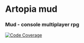 # Artopia mud
### Mud - console multiplayer rpg

[![Code Coverage](https://codecov.io/github/rottenwood/artopia/coverage.svg?branch=master)](https://codecov.io/github/rottenwood/artopia?branch=master)
